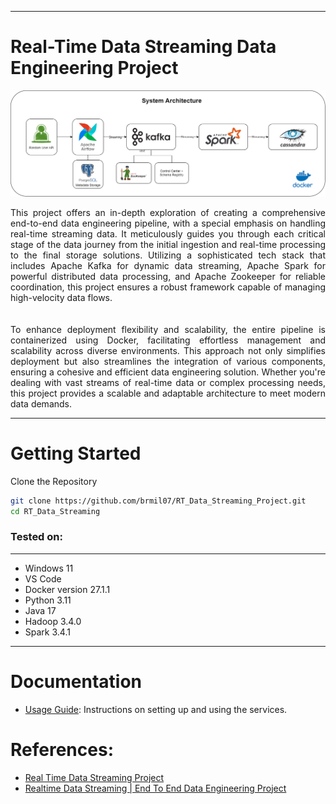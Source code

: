 ***
# **Real-Time Data Streaming Data Engineering Project**
![System Architecture Figure](https://github.com/brmil07/RT_Data_Streaming_Project/blob/main/System_Architecture_1.png)

<!-- Justified Text -->
<div style="text-align: justify;">
This project offers an in-depth exploration of creating a comprehensive end-to-end data engineering pipeline, with a special emphasis on handling real-time streaming data. It meticulously guides you through each critical stage of the data journey from the initial ingestion and real-time processing to the final storage solutions. Utilizing a sophisticated tech stack that includes Apache Kafka for dynamic data streaming, Apache Spark for powerful distributed data processing, and Apache Zookeeper for reliable coordination, this project ensures a robust framework capable of managing high-velocity data flows.
</div>
<br>
</br>
<div style="text-align: justify;">
To enhance deployment flexibility and scalability, the entire pipeline is containerized using Docker, facilitating effortless management and scalability across diverse environments. This approach not only simplifies deployment but also streamlines the integration of various components, ensuring a cohesive and efficient data engineering solution. Whether you're dealing with vast streams of real-time data or complex processing needs, this project provides a scalable and adaptable architecture to meet modern data demands.
</div>


---

# **Getting Started**
Clone the Repository
```bash
git clone https://github.com/brmil07/RT_Data_Streaming_Project.git
cd RT_Data_Streaming
```
### **Tested on**:
***
- Windows 11
- VS Code
- Docker version 27.1.1
- Python 3.11
- Java 17
- Hadoop 3.4.0
- Spark 3.4.1
---
# **Documentation**
* [Usage Guide](guide/usage.md): Instructions on setting up and using the services.
# **References**:
* [Real Time Data Streaming Project](https://github.com/airscholar/e2e-data-engineering)
* [Realtime Data Streaming | End To End Data Engineering Project](https://www.youtube.com/watch?v=GqAcTrqKcrY&list=WL&index=18&t=253s)